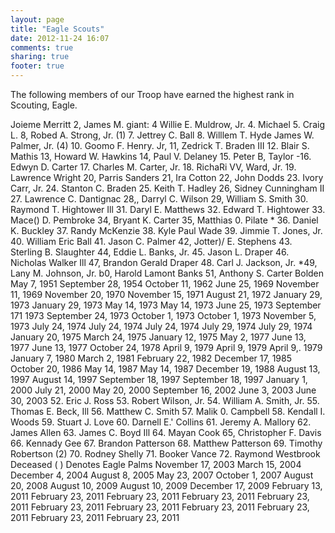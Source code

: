 ```yaml
---
layout: page
title: "Eagle Scouts"
date: 2012-11-24 16:07
comments: true
sharing: true
footer: true
---
```

The following members of our Troop have earned the highest rank in Scouting, Eagle.  

Joieme Merritt 
2, James M. giant: 4 Willie E. Muldrow, Jr. 4. Michael 5. Craig L. 8, Robed A. Strong, Jr. (1) 7. Jettrey C. Ball 8. Willlem T. Hyde James W. Palmer, Jr. (4) 10. Goomo F. Henry. Jr, 11, Zedrick T. Braden III 12. Blair S. Mathis 13, Howard W. Hawkins 14, Paul V. Delaney 15. Peter B, Taylor -16. Edwyn D. Carter 17. Charles M. Carter, Jr. 18. RichaRi VV, Ward, Jr. 19. Lawrence Wright 20, Parris Sanders 21, Ira Cotton 22, John Dodds 23. Ivory Carr, Jr. 24. Stanton C. Braden 25. Keith T. Hadley 26, Sidney Cunningham II 27. Lawrence C. Dantignac 28,, Darryl C. Wilson 29, William S. Smith 30. Raymond T. Hightower Ill 31. Daryl E. Matthews 32. Edward T. Hightower 33. Mace() D. Pembroke 34, Bryant K. Carter 35, Matthias 0. Pilate * 36. Daniel K. Buckley 37. Randy McKenzie 38. Kyle Paul Wade 39. Jimmie T. Jones, Jr. 40. William Eric Ball 41. Jason C. Palmer 42, Jotter)/ E. Stephens 43. Sterling B. Slaughter 44, Eddie L. Banks, Jr. 45. Jason L. Draper 46. Nicholas Walker Ill 47, Brandon Gerald Draper 48. Carl J. Jackson, Jr. *49, Lany M. Johnson, Jr. b0, Harold Lamont Banks 51, Anthony S. Carter Bolden 
May 7, 1951 September 28, 1954 October 11, 1962 June 25, 1969 November 11, 1969 November 20, 1970 November 15, 1971 August 21, 1972 January 29, 1973 January 29, 1973 May 14, 1973 May 14, 1973 June 25, 1973 September 171 1973 September 24, 1973 October 1, 1973 October 1, 1973 November 5, 1973 July 24, 1974 July 24, 1974 July 24, 1974 July 29, 1974 July 29, 1974 January 20, 1975 March 24, 1975 January 12, 1975 May 2, 1977 June 13, 1977 June 13, 1977 October 24, 1978 April 9, 1979 April 9, 1979 April 9,. 1979 January 7, 1980 March 2, 1981 February 22, 1982 December 17, 1985 October 20, 1986 May 14, 1987 May 14, 1987 December 19, 1988 August 13, 1997 August 14, 1997 September 18, 1997 September 18, 1997 January 1, 2000 July 21, 2000 May 20, 2000 September 16, 2002 June 3, 2003 June 30, 2003 
52. Eric J. Ross 53. Robert Wilson, Jr. 54. William A. Smith, Jr. 55. Thomas E. Beck, Ill 56. Matthew C. Smith 57. Malik 0. Campbell 58. Kendall I. Woods 59. Stuart J. Love 60. Darnell E.' Collins 61. Jeremy A. Mallory 62. James Allen 63. James C. Boyd Ill 64. Mayan Cook 65, Christopher F. Davis 66. Kennady Gee 67. Brandon Patterson 68. Matthew Patterson 69. Timothy Robertson (2) 70. Rodney Shelly 71. Booker Vance 72. Raymond Westbrook 
Deceased 
( ) Denotes Eagle Palms 
November 17, 2003 March 15, 2004 December 4, 2004 August 8, 2005 May 23, 2007 October 1, 2007 August 20, 2008 August 10, 2009 August 10, 2009 December 17, 2009 February 13, 2011 February 23, 2011 February 23, 2011 February 23, 2011 February 23, 2011 February 23, 2011 February 23, 2011 February 23, 2011 February 23, 2011 February 23, 2011 February 23, 2011 

